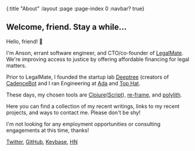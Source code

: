 {:title "About"
 :layout :page
 :page-index 0
 :navbar? true}

## Welcome, friend. Stay a while...

Hello, friend! 👋

I'm Anson, errant software engineer, and CTO/co-founder of
[LegalMate](https://legalmate.co). We're improving access to justice
by offering affordable financing for legal matters.

Prior to LegalMate, I founded the startup lab
[Deeptree](https://deeptree.com) (creators of
[CadenceBot](https://cadencebot.com) and I ran Engineering at
[Ada](https://ada.cx) and [Top Hat](https://tophat.com).

These days, my chosen tools are
[Clojure](https://clojure.org/)([Script](https://clojurescript.org/)),
[re-frame](https://github.com/day8/re-frame), and
[polylith](https://github.com/polyfy/polylith).

Here you can find a collection of my recent writings, links to my
recent projects, and ways to contact me. Please don't be shy!

I'm not looking for any employment opportunities or consulting
engagements at this time, thanks!

[Twitter](https://twitter.com/amackera),
[GitHub](https://github.com/amackera),
[Keybase](https://keybase.io/amackera),
[HN](https://news.ycombinator.com/user?id=amackera)

